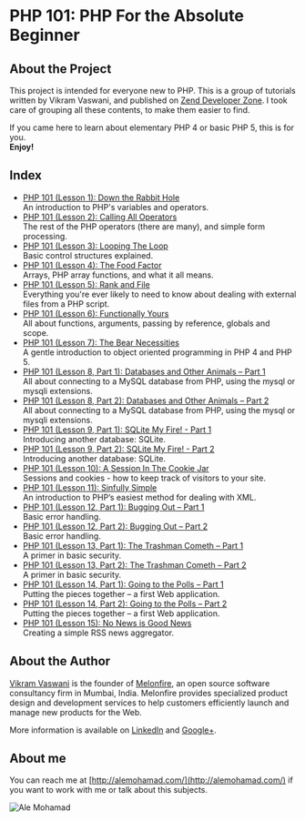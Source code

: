 # PHP 101: PHP For the Absolute Beginner

## About the Project

This project is intended for everyone new to PHP. This is a group of tutorials written by Vikram Vaswani, and published on [Zend Developer Zone](http://devzone.zend.com/6/php-101-php-for-the-absolute-beginner/). I took care of grouping all these contents, to make them easier to find.

If you came here to learn about elementary PHP 4 or basic PHP 5, this is for you.  
**Enjoy!**

## Index

* [PHP 101 (Lesson 1): Down the Rabbit Hole](http://devzone.zend.com/4/php-101-part-1-down-the-rabbit-hole)  
An introduction to PHP's variables and operators.
* [PHP 101 (Lesson 2): Calling All Operators](http://devzone.zend.com/5/php-101-part-2-calling-all-operators)  
The rest of the PHP operators (there are many), and simple form processing.
* [PHP 101 (Lesson 3): Looping The Loop](http://devzone.zend.com/7/php-101-part-3-looping-the-loop)  
Basic control structures explained.
* [PHP 101 (Lesson 4): The Food Factor](http://devzone.zend.com/8/php-101-part-4-the-food-factor)  
Arrays, PHP array functions, and what it all means.
* [PHP 101 (Lesson 5): Rank and File](http://devzone.zend.com/266/php-101-part-5-rank-and-file)  
Everything you're ever likely to need to know about dealing with external files from a PHP script.
* [PHP 101 (Lesson 6): Functionally Yours](http://devzone.zend.com/9/php-101-part-6-functionally-yours)  
All about functions, arguments, passing by reference, globals and scope.
* [PHP 101 (Lesson 7): The Bear Necessities](http://devzone.zend.com/10/php-101-part-7-the-bear-necessities)  
A gentle introduction to object oriented programming in PHP 4 and PHP 5.
* [PHP 101 (Lesson 8, Part 1): Databases and Other Animals – Part 1](http://devzone.zend.com/12/php-101-part-8-databases-and-other-animals_part-1)  
All about connecting to a MySQL database from PHP, using the mysql or mysqli extensions.
* [PHP 101 (Lesson 8, Part 2): Databases and Other Animals – Part 2](http://devzone.zend.com/13/php-101-part-8-databases-and-other-animals_part-2)  
All about connecting to a MySQL database from PHP, using the mysql or mysqli extensions.
* [PHP 101 (Lesson 9, Part 1): SQLite My Fire! - Part 1](http://devzone.zend.com/14/php-101-part-9-sqlite-my-fire_part-1)  
Introducing another database: SQLite.
* [PHP 101 (Lesson 9, Part 2): SQLite My Fire! - Part 2](http://devzone.zend.com/15/php-101-part-9-sqlite-my-fire_part-2)  
Introducing another database: SQLite.
* [PHP 101 (Lesson 10): A Session In The Cookie Jar](http://devzone.zend.com/16/php-101-part-10-a-session-in-the-cookie-jar)  
Sessions and cookies - how to keep track of visitors to your site.
* [PHP 101 (Lesson 11): Sinfully Simple](http://devzone.zend.com/17/php-101-part-11-sinfully-simple)  
An introduction to PHP’s easiest method for dealing with XML.
* [PHP 101 (Lesson 12, Part 1): Bugging Out – Part 1](http://devzone.zend.com/18/php-101-part-12-bugging-out_part-1)  
Basic error handling.
* [PHP 101 (Lesson 12, Part 2): Bugging Out – Part 2](http://devzone.zend.com/19/php-101-part-12-bugging-out_part-2)  
Basic error handling.
* [PHP 101 (Lesson 13, Part 1): The Trashman Cometh – Part 1](http://devzone.zend.com/20/php-101-part-13-the-trashman-cometh_part-1)  
A primer in basic security.
* [PHP 101 (Lesson 13, Part 2): The Trashman Cometh – Part 2](http://devzone.zend.com/21/php-101-part-13-the-trashman-cometh_part-2)  
A primer in basic security.
* [PHP 101 (Lesson 14, Part 1): Going to the Polls – Part 1](http://devzone.zend.com/22/php-101-part-14-going-to-the-polls_part-1)  
Putting the pieces together – a first Web application.
* [PHP 101 (Lesson 14, Part 2): Going to the Polls – Part 2](http://devzone.zend.com/23/php-101-part-14-going-to-the-polls_part-2)  
Putting the pieces together – a first Web application.
* [PHP 101 (Lesson 15): No News is Good News](http://devzone.zend.com/24/php-101-part-15-no-news-is-good-news)  
Creating a simple RSS news aggregator.

## About the Author

[Vikram Vaswani](http://vikram-vaswani.in/) is the founder of [Melonfire](http://www.melonfire.com/), an open source software consultancy firm in Mumbai, India. Melonfire provides specialized product design and development services to help customers efficiently launch and manage new products for the Web.

More information is available on [LinkedIn](http://www.linkedin.com/in/vvaswani) and [Google+](https://plus.google.com/100028886433648406825).

## About me

You can reach me at [http://alemohamad.com/](http://alemohamad.com/) if you want to work with me or talk about this subjects.

![Ale Mohamad](http://alemohamad.com/github/logo2012am.png)